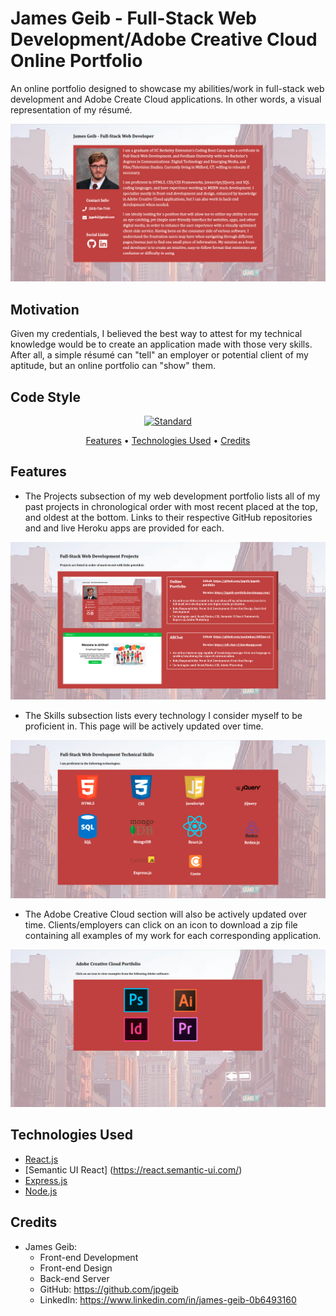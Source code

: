 # James Geib - Full-Stack Web Development/Adobe Creative Cloud Online Portfolio

An online portfolio designed to showcase my abilities/work in full-stack web development and Adobe Create Cloud applications. In other words, a visual representation of my résumé.

![](client/src/assets/images/jpgeib-portfolio.png)

## Motivation

Given my credentials, I believed the best way to attest for my technical knowledge would be to create an application made with those very skills. After all, a simple résumé can "tell" an employer or potential client of my aptitude, but an online portfolio can "show" them.

## Code Style

<p align="center">
  <a href="https://github.com/feross/standard">
    <img src="https://img.shields.io/badge/code%20style-standard-brightgreen.svg?style=flat"
         alt="Standard">
  </a>
</p>

<p align="center">
  <a href="#features">Features</a> •
  <a href="#technologies-used">Technologies Used</a> •
  <a href="#credits">Credits</a>
</p>

## Features

* The Projects subsection of my web development portfolio lists all of my past projects in chronological order with most recent placed at the top, and oldest at the bottom. Links to their respective GitHub repositories and and live Heroku apps are provided for each.

![](client/src/assets/images/webdev-projects.png)

* The Skills subsection lists every technology I consider myself to be proficient in. This page will be actively updated over time.

![](client/src/assets/images/webdev-tech-skills.png)

* The Adobe Creative Cloud section will also be actively updated over time. Clients/employers can click on an icon to download a zip file containing all examples of my work for each corresponding application.

![](client/src/assets/images/adobe-portfolio.png)

## Technologies Used

- [React.js](https://reactjs.org/)
- [Semantic UI React] (https://react.semantic-ui.com/)
- [Express.js](https://expressjs.com)
- [Node.js](https://nodejs.org/en/)

## Credits

- James Geib:
    - Front-end Development
    - Front-end Design
    - Back-end Server
    - GitHub: https://github.com/jpgeib
    - LinkedIn: https://www.linkedin.com/in/james-geib-0b6493160
